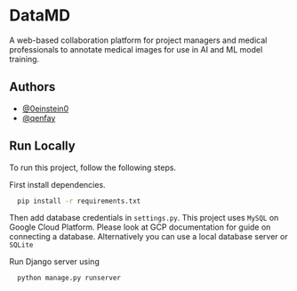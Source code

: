 # DataMD

A web-based collaboration platform for project managers and medical professionals to annotate medical images for use in AI and ML model training.

## Authors

- [@0einstein0](https://www.github.com/qenfay)
- [@qenfay](https://www.github.com/0einstein0)

## Run Locally

To run this project, follow the following steps.

First install dependencies.

```bash
  pip install -r requirements.txt
```

Then add database credentials in `settings.py`. This project uses `MySQL` on Google Cloud Platform. Please look at GCP documentation for guide on connecting a database. Alternatively you can use a local database server or `SQLite`

Run Django server using 

```bash
  python manage.py runserver
```
